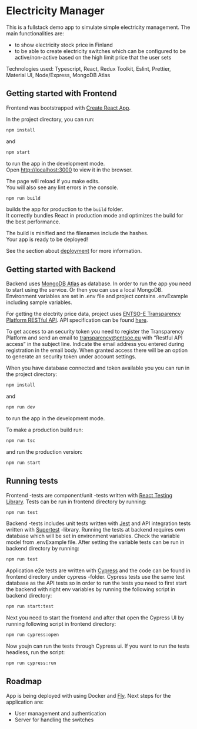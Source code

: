 # Electricity Manager

This is a fullstack demo app to simulate simple electricity management. The main functionalities are:

- to show electricity stock price in Finland
- to be able to create electricity switches which can be configured to be active/non-active based on the high limit price that the user sets

Technologies used: Typescript, React, Redux Toolkit, Eslint, Prettier, Material UI, Node/Express, MongoDB Atlas

## Getting started with Frontend

Frontend was bootstrapped with [Create React App](https://github.com/facebook/create-react-app).

In the project directory, you can run:

```bash
npm install
```

and

```bash
npm start
```

to run the app in the development mode.\
Open [http://localhost:3000](http://localhost:3000) to view it in the browser.

The page will reload if you make edits.\
You will also see any lint errors in the console.

```bash
npm run build
```

builds the app for production to the `build` folder.\
It correctly bundles React in production mode and optimizes the build for the best performance.

The build is minified and the filenames include the hashes.\
Your app is ready to be deployed!

See the section about [deployment](https://facebook.github.io/create-react-app/docs/deployment) for more information.

## Getting started with Backend

Backend uses [MongoDB Atlas](https://www.mongodb.com/atlas/database) as database. In order to run the app you need to start using the service. Or then you can use a local MongoDB. Environment variables are set in .env file and project contains .envExample including sample variables.

For getting the electrity price data, project uses [ENTSO-E Transparency Platform RESTful API](https://transparency.entsoe.eu/). API specification can be found [here](https://transparency.entsoe.eu/content/static_content/Static%20content/web%20api/Guide.html).

To get access to an security token you need to register the Transparency Platform and send an email to transparency@entsoe.eu with “Restful API access” in the subject line. Indicate the email address you entered during registration in the email body. When granted access there will be an option to generate an security token under account settings.

When you have database connected and token available you you can run in the project directory:

```bash
npm install
```

and

```bash
npm run dev
```

to run the app in the development mode.

To make a production build run:

```bash
npm run tsc
```

and run the production version:

```bash
npm run start
```

## Running tests

Frontend -tests are component/unit -tests written with [React Testing Library](https://testing-library.com/docs/react-testing-library/intro/). Tests can be run in frontend directory by running:

```bash
npm run test
```

Backend -tests includes unit tests written with [Jest](https://jestjs.io/) and API integration tests written with [Supertest](https://www.npmjs.com/package/supertest) -library. Running the tests at backend requires own database which will be set in environment variables. Check the variable model from .envExample file. After setting the variable tests can be run in backend directory by running:

```bash
npm run test
```

Application e2e tests are written with [Cypress](https://www.cypress.io/) and the code can be found in frontend directory under cypress -folder. Cypress tests use the same test database as the API tests so in order to run the tests you need to first start the backend with right env variables by running the following script in backend directory:

```bash
npm run start:test
```

Next you need to start the frontend and after that open the Cypress UI by running following script in frontend directory:

```bash
npm run cypress:open
```

Now youjn can run the tests through Cypress ui. If you want to run the tests headless, run the script:

```bash
npm run cypress:run
```

## Roadmap

App is being deployed with using Docker and [Fly](https://fly.io/). Next steps for the application are:

- User management and authentication
- Server for handling the switches
